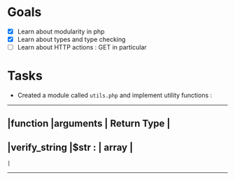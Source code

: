 # Goals
- [X] Learn about modularity in php
- [X] Learn about types and type checking
- [ ] Learn about HTTP actions : GET in particular
# Tasks
- Created a module called `utils.php` and implement utility functions :
--------------------------------------------
|function   |arguments    | Return Type    |
--------------------------------------------
|verify_string   |$str :    | array           |
--------------------------------------------
    |
--------------------------------------------
